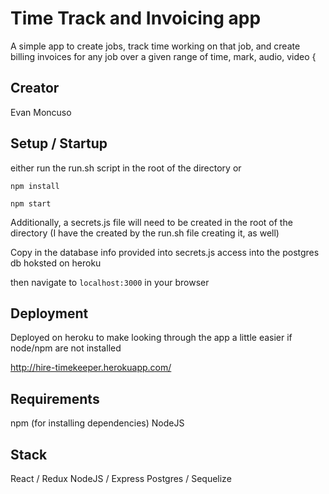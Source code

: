 # Time Track and Invoicing app

A simple app to create jobs, track time working on that job, and create billing invoices for any job over a given range of time, mark, audio, video {

## Creator
Evan Moncuso

## Setup / Startup
either run the run.sh script in the root of the directory or

`npm install`

`npm start`

Additionally, a secrets.js file will need to be created in the root of the directory (I have the created by the run.sh file creating it, as well)

Copy in the database info provided into secrets.js access into the postgres db hoksted on heroku

then navigate to `localhost:3000` in your browser

## Deployment
Deployed on heroku to make looking through the app a little easier if node/npm are not installed

http://hire-timekeeper.herokuapp.com/

## Requirements
npm (for installing dependencies)
NodeJS

## Stack
React / Redux
NodeJS / Express
Postgres / Sequelize
